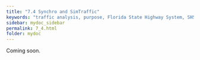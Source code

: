 ```yaml
---
title: "7.4	Synchro and SimTraffic"
keywords: "traffic analysis, purpose, Florida State Highway System, SHS"
sidebar: mydoc_sidebar
permalink: 7_4.html
folder: mydoc
---
```


<p>
  Coming soon.
</p>